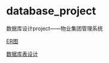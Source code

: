 # database_project
数据库设计project——物业集团管理系统

[ER图](https://www.processon.com/diagraming/5c1c5ce6e4b0b71ee503f6cf)

[数据库表设计](https://www.processon.com/diagraming/5c25aaa9e4b0beb24860148c)
